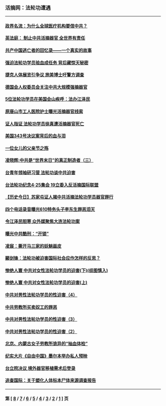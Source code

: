 ### 活摘网：法轮功遭遇
---
#### [政界名流：为什么全球医疗机构要信中共？](../../pages/nf5881/n11945479.md?05280430) 
#### [英法庭： 制止中共活摘器官 全世界有责任](../../pages/nf5881/n11330691.md?05280430) 
#### [共产中国逃亡者的回忆录——一个真实的故事](../../pages/nf5881/n10918649.md?05280430) 
#### [强迫法轮功学员验血成任务 背后藏惊天秘密](../../pages/nf5881/n4252384.md?05280430) 
#### [捷克人体展览引争议 旅美博士吁警方调查](../../pages/nf5881/n9429187.md?05280430) 
#### [德国会人权委员会关注中共大规模强摘器官](../../pages/nf5881/n8418950.md?05280430) 
#### [5位法轮功学员在美国会山疾呼：法办江泽民](../../pages/nf5881/n8101519.md?05280430) 
#### [原唐山市工人医院护士曝光活摘器官线索](../../pages/nf5881/n8076384.md?05280430) 
#### [证人指证 法轮功学员徐真遭活摘器官死亡](../../pages/nf5881/n8042467.md?05280430) 
#### [美国343号决议案背后的血与泪](../../pages/nf5881/n8020684.md?05280430) 
#### [一位女儿的父亲节之殇](../../pages/nf5881/n8014122.md?05280430) 
#### [凌晓辉:中共是“世界末日”的真正制造者（三）](../../pages/nf5881/n4210333.md?05280430) 
#### [台青年领袖研习营 法轮功谈中共迫害](../../pages/nf5881/n4141857.md?05280430) 
#### [台法轮功纪念4‧25集会 19立委入反活摘国际联盟](../../pages/nf5881/n4141821.md?05280430) 
#### [【历史今日】苏家屯证人揭中共活摘法轮功学员器官罪行](../../pages/nf5881/n4135912.md?05280430) 
#### [四个电话录音曝光610特务头子李东生罪恶滔天](../../pages/nf5881/n4040060.md?05280430) 
#### [令江泽民胆寒 众外媒聚焦大连法轮功案](../../pages/nf5881/n3932671.md?05280430) 
#### [曝光中共酷刑：“开锁”](../../pages/nf5881/n3889373.md?05280430) 
#### [凌宸：撕开马三家的妖魅画皮](../../pages/nf5881/n3849369.md?05280430) 
#### [郦剑锋：法轮功被迫害国际社会应作怎样的反思？](../../pages/nf5881/n3824560.md?05280430) 
#### [惨绝人寰 中共对女性法轮功学员的迫害(下)(组图慎入)](../../pages/nf5881/n3816285.md?05280430) 
#### [惨绝人寰 中共对女性法轮功学员的迫害(上)](../../pages/nf5881/n3815374.md?05280430) 
#### [中共对男性法轮功学员的性迫害（4）](../../pages/nf5881/n3769144.md?05280430) 
#### [中共劳教所买卖奴工的罪恶](../../pages/nf5881/n3769378.md?05280430) 
#### [中共对男性法轮功学员的性迫害（3）](../../pages/nf5881/n3768231.md?05280430) 
#### [中共对男性法轮功学员的性迫害（2）](../../pages/nf5881/n3767211.md?05280430) 
#### [北京、内蒙古女子劳教所诡异的“抽血体检”](../../pages/nf5881/n3753158.md?05280430) 
#### [纪实大片《自由中国》墨尔本举办私人预映](../../pages/nf5881/n3743337.md?05280430) 
#### [台立院决议 境外器官移植需术后登录](../../pages/nf5881/n3741520.md?05280430) 
#### [追查国际：关于塑化人体标本尸体来源调查报告](../../pages/nf5881/n3740673.md?05280430) 

---
#### 第 [ [8](./8.md?05280430) / [7](./7.md?05280430) / [6](./6.md?05280430) / [5](./5.md?05280430) / [4](./4.md?05280430) / [3](./3.md?05280430) / [2](./2.md?05280430) / [1](./1.md?05280430) ] 页
